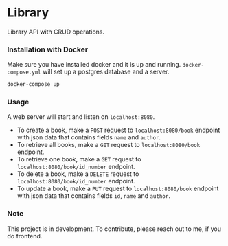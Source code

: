 # Library

Library API with CRUD operations.

### Installation with Docker

Make sure you have installed docker and it is up and running.
`docker-compose.yml` will set up a postgres database and a server.

```bash
docker-compose up
```

### Usage

A web server will start and listen on `localhost:8080`.
- To create a book, make a `POST` request to `localhost:8080/book` endpoint
  with json data that contains fields `name` and `author`.
- To retrieve all books, make a `GET` request to `localhost:8080/book` endpoint.
- To retrieve one book, make a `GET` request to `localhost:8080/book/id_number` endpoint.
- To delete a book, make a `DELETE` request to `localhost:8080/book/id_number` endpoint.
- To update a book, make a `PUT` request to `localhost:8080/book` endpoint with
  json data that contains fields `id`, `name` and `author`.

### Note

This project is in development. To contribute, please reach out to me, if you do frontend.
